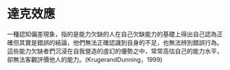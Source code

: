 # 達克效應

一種認知偏差現象，指的是能力欠缺的人在自己欠缺能力的基礎上得出自己認為正確但其實是錯誤的結論，他們無法正確認識到自身的不足，也無法辨別錯誤行為。這些能力欠缺者們沉浸在自我營造的虛幻的優勢之中，常常高估自己的能力水平，卻無法客觀評價他人的能力。(KrugerandDunning，1999)
